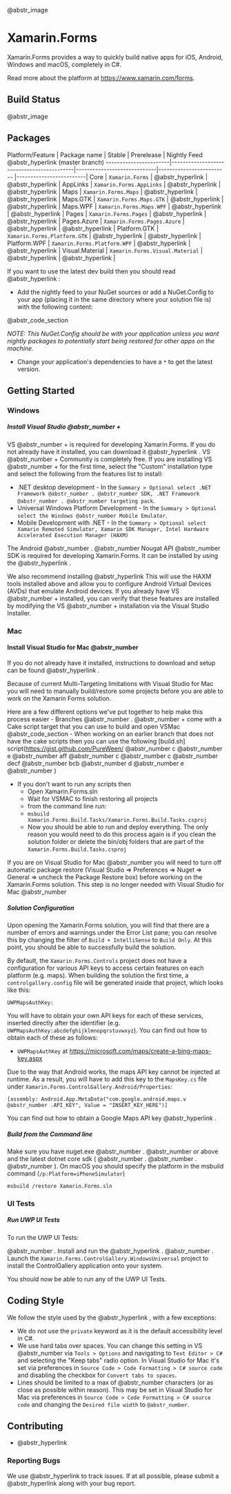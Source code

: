 @abstr_image 

# Xamarin.Forms

Xamarin.Forms provides a way to quickly build native apps for iOS, Android, Windows and macOS, completely in C#.

Read more about the platform at https://www.xamarin.com/forms.

## Build Status

@abstr_image 

## Packages

Platform/Feature | Package name | Stable | Prerelease | Nightly Feed @abstr_hyperlink (master branch) \-----------------------|-------------------------------------------|-----------------------------|------------------------- |-------------------------| Core | `Xamarin.Forms` | @abstr_hyperlink | @abstr_hyperlink | AppLinks | `Xamarin.Forms.AppLinks` | @abstr_hyperlink | @abstr_hyperlink | Maps | `Xamarin.Forms.Maps` | @abstr_hyperlink | @abstr_hyperlink | Maps.GTK | `Xamarin.Forms.Maps.GTK` | @abstr_hyperlink | @abstr_hyperlink | Maps.WPF | `Xamarin.Forms.Maps.WPF` | @abstr_hyperlink | @abstr_hyperlink | Pages | `Xamarin.Forms.Pages` | @abstr_hyperlink | @abstr_hyperlink | Pages.Azure | `Xamarin.Forms.Pages.Azure` | @abstr_hyperlink | @abstr_hyperlink | Platform.GTK | `Xamarin.Forms.Platform.GTK` | @abstr_hyperlink | @abstr_hyperlink | Platform.WPF | `Xamarin.Forms.Platform.WPF` | @abstr_hyperlink | @abstr_hyperlink | Visual.Material | `Xamarin.Forms.Visual.Material` | @abstr_hyperlink | @abstr_hyperlink |

If you want to use the latest dev build then you should read @abstr_hyperlink :

  * Add the nightly feed to your NuGet sources or add a NuGet.Config to your app (placing it in the same directory where your solution file is) with the following content:

@abstr_code_section 

_NOTE: This NuGet.Config should be with your application unless you want nightly packages to potentially start being restored for other apps on the machine._

  * Change your application's dependencies to have a `*` to get the latest version.




## Getting Started

### Windows

##### Install Visual Studio @abstr_number +

VS @abstr_number + is required for developing Xamarin.Forms. If you do not already have it installed, you can download it @abstr_hyperlink . VS @abstr_number + Community is completely free. If you are installing VS @abstr_number + for the first time, select the "Custom" installation type and select the following from the features list to install:

  * .NET desktop development - In the `Summary > Optional select .NET Framework @abstr_number . @abstr_number SDK, .NET Framework @abstr_number . @abstr_number targeting pack`. 
  * Universal Windows Platform Development - In the `Summary > Optional select the Windows @abstr_number Mobile Emulator`.
  * Mobile Development with .NET - In the `Summary > Optional select Xamarin Remoted Simulator, Xamarin SDK Manager, Intel Hardware Accelerated Execution Manager (HAXM)`



The Android @abstr_number . @abstr_number Nougat API @abstr_number SDK is required for developing Xamarin.Forms. It can be installed by using the @abstr_hyperlink .

We also recommend installing @abstr_hyperlink This will use the HAXM tools installed above and allow you to configure Android Virtual Devices (AVDs) that emulate Android devices. If you already have VS @abstr_number + installed, you can verify that these features are installed by modifying the VS @abstr_number + installation via the Visual Studio Installer.

### Mac

#### Install Visual Studio for Mac @abstr_number

If you do not already have it installed, instructions to download and setup can be found @abstr_hyperlink .

Because of current Multi-Targeting limitations with Visual Studio for Mac you will need to manually build/restore some projects before you are able to work on the Xamarin Forms solution.

Here are a few different options we've put together to help make this process easier \- Branches @abstr_number . @abstr_number + come with a Cake script target that you can use to build and open VSMac @abstr_code_section \- When working on an earlier branch that does not have the cake scripts then you can use the following [build.sh] script(https://gist.github.com/PureWeen/ @abstr_number c @abstr_number e @abstr_number aff @abstr_number c @abstr_number c @abstr_number decf @abstr_number bcb @abstr_number d @abstr_number e @abstr_number )

  * If you don't want to run any scripts then 
    * Open Xamarin.Forms.sln
    * Wait for VSMAC to finish restoring all projects
    * from the command line run:
    * `msbuild Xamarin.Forms.Build.Tasks/Xamarin.Forms.Build.Tasks.csproj`
    * Now you should be able to run and deploy everything. The only reason you would need to do this process again is if you clean the solution folder or delete the bin/obj folders that are part of the `Xamarin.Forms.Build.Tasks.csproj`



If you are on Visual Studio for Mac @abstr_number you will need to turn off automatic package restore (Visual Studio => Preferences => Nuget => General => uncheck the Package Restore box) before working on the Xamarin.Forms solution. This step is no longer needed with Visual Studio for Mac @abstr_number 

##### Solution Configuration

Upon opening the Xamarin.Forms solution, you will find that there are a number of errors and warnings under the Error List pane; you can resolve this by changing the filter of `Build + IntelliSense` to `Build Only`. At this point, you should be able to successfully build the solution.

By default, the `Xamarin.Forms.Controls` project does not have a configuration for various API keys to access certain features on each platform (e.g. maps). When building the solution the first time, a `controlgallery.config` file will be generated inside that project, which looks like this:
    
    
    UWPMapsAuthKey:
    

You will have to obtain your own API keys for each of these services, inserted directly after the identifier (e.g. `UWPMapsAuthKey:abcdefghijklmnopqrstuvwxyz`). You can find out how to obtain each of these as follows:

  * `UWPMapsAuthKey` at https://microsoft.com/maps/create-a-bing-maps-key.aspx



Due to the way that Android works, the maps API key cannot be injected at runtime. As a result, you will have to add this key to the `MapsKey.cs` file under `Xamarin.Forms.ControlGallery.Android/Properties`:
    
    
    [assembly: Android.App.MetaData("com.google.android.maps.v @abstr_number .API_KEY", Value = "INSERT_KEY_HERE")]
    

You can find out how to obtain a Google Maps API key @abstr_hyperlink .

##### Build from the Command line

Make sure you have nuget.exe @abstr_number . @abstr_number or above and the latest dotnet core sdk ( @abstr_number . @abstr_number . @abstr_number ). On macOS you should specify the platform in the msbuild command (`/p:Platform=iPhoneSimulator`)
    
    
    msbuild /restore Xamarin.Forms.sln
    

### UI Tests

##### Run UWP UI Tests

To run the UWP UI Tests:

@abstr_number . Install and run the @abstr_hyperlink . @abstr_number . Launch the `Xamarin.Forms.ControlGallery.WindowsUniversal` project to install the ControlGallery application onto your system.

You should now be able to run any of the UWP UI Tests.

## Coding Style

We follow the style used by the @abstr_hyperlink , with a few exceptions:

  * We do not use the `private` keyword as it is the default accessibility level in C#.
  * We use hard tabs over spaces. You can change this setting in VS @abstr_number via `Tools > Options` and navigating to `Text Editor > C#` and selecting the "Keep tabs" radio option. In Visual Studio for Mac it's set via preferences in `Source Code > Code Formatting > C# source code` and disabling the checkbox for `Convert tabs to spaces`.
  * Lines should be limited to a max of @abstr_number characters (or as close as possible within reason). This may be set in Visual Studio for Mac via preferences in `Source Code > Code Formatting > C# source code` and changing the `Desired file width` to `@abstr_number`.



## Contributing

  * @abstr_hyperlink 



### Reporting Bugs

We use @abstr_hyperlink to track issues. If at all possible, please submit a @abstr_hyperlink along with your bug report.
